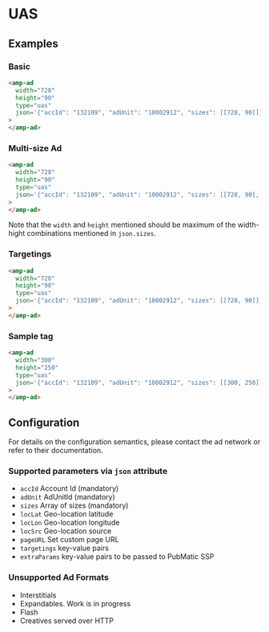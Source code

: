 # UAS

## Examples

### Basic

```html
<amp-ad
  width="728"
  height="90"
  type="uas"
  json='{"accId": "132109", "adUnit": "10002912", "sizes": [[728, 90]]}'
>
</amp-ad>
```

### Multi-size Ad

```html
<amp-ad
  width="728"
  height="90"
  type="uas"
  json='{"accId": "132109", "adUnit": "10002912", "sizes": [[728, 90], [700, 90], [700, 60]]}'
>
</amp-ad>
```

Note that the `width` and `height` mentioned should be maximum of the width-hight combinations mentioned in `json.sizes`.

### Targetings

```html
<amp-ad
  width="728"
  height="90"
  type="uas"
  json='{"accId": "132109", "adUnit": "10002912", "sizes": [[728, 90]], "targetings": {"country": ["India", "USA"], "car": "Civic"}}'
>
</amp-ad>
```

### Sample tag

```html
<amp-ad
  width="300"
  height="250"
  type="uas"
  json='{"accId": "132109", "adUnit": "10002912", "sizes": [[300, 250]], "targetings": {"country": ["India", "USA"], "car": "Civic"}, "locLat": "12.24", "locLon": "24.13", "locSrc": "1", "pageURL": "http://mydomain.com"}'
>
</amp-ad>
```

## Configuration

For details on the configuration semantics, please contact the ad network or refer to their documentation.

### Supported parameters via `json` attribute

-   `accId` Account Id (mandatory)
-   `adUnit` AdUnitId (mandatory)
-   `sizes` Array of sizes (mandatory)
-   `locLat` Geo-location latitude
-   `locLon` Geo-location longitude
-   `locSrc` Geo-location source
-   `pageURL` Set custom page URL
-   `targetings` key-value pairs
-   `extraParams` key-value pairs to be passed to PubMatic SSP

### Unsupported Ad Formats

-   Interstitials
-   Expandables. Work is in progress
-   Flash
-   Creatives served over HTTP
